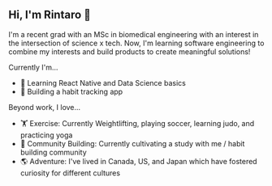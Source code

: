 ## Hi, I'm Rintaro 👋

<!--
**rmasuda12/rmasuda12** is a ✨ _special_ ✨ repository because its `README.md` (this file) appears on your GitHub profile.

Here are some ideas to get you started:

- 🔭 I’m currently working on ...
- 🌱 I’m currently learning ...
- 👯 I’m looking to collaborate on ...
- 🤔 I’m looking for help with ...
- 💬 Ask me about ...
- 📫 How to reach me: ...
- 😄 Pronouns: ...
- ⚡ Fun fact: ...
-->
I'm a recent grad with an MSc in biomedical engineering with an interest in the intersection of science x tech. Now, I'm learning software engineering to combine my interests and build products to create meaningful solutions! 

Currently I'm...
- 🌱  Learning React Native and Data Science basics
- 🔭  Building a habit tracking app

Beyond work, I love...
- 🏋  Exercise: Currently Weightlifting, playing soccer, learning judo, and practicing yoga
- 🙌  Community Building: Currently cultivating a study with me / habit building community
- 🌎  Adventure: I've lived in Canada, US, and Japan which have fostered curiosity for different cultures
